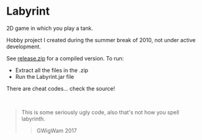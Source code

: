 # Labyrint
2D game in which you play a tank.

Hobby project I created during the summer break of 2010, not under active development.

See [release.zip](release.zip) for a compiled version. To run:

 - Extract all the files in the .zip
 - Run the Labyrint.jar file
 
 There are cheat codes... check the source!
 
 &nbsp;
 
 > This is some seriously ugly code, also that's not how you spell labyrinth.
 > > GWigWam 2017
 
